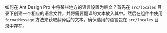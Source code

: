 如何在 Ant Design Pro 中将某些地方的语言设置为韩文？首先在 `src/locales` 目录下创建一个相应的语言文件，并将需要翻译的文本放入其中。然后在组件中使用 `formatMessage` 方法来获取翻译后的文本。确保选用的语言包在 `src/locales` 目录中存在。
